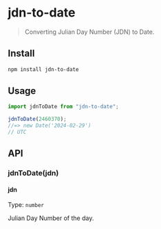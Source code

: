 # jdn-to-date

> Converting Julian Day Number (JDN) to Date.

## Install

```sh
npm install jdn-to-date
```

## Usage

```js
import jdnToDate from "jdn-to-date";

jdnToDate(2460370);
//=> new Date('2024-02-29')
// UTC
```

## API

### jdnToDate(jdn)

#### jdn

Type: `number`

Julian Day Number of the day.
